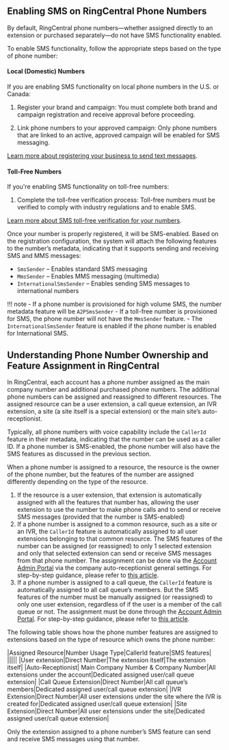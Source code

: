 ## Enabling SMS on RingCentral Phone Numbers

By default, RingCentral phone numbers—whether assigned directly to an extension or purchased separately—do not have SMS functionality enabled.

To enable SMS functionality, follow the appropriate steps based on the type of phone number:

#### Local (Domestic) Numbers

If you are enabling SMS functionality on local phone numbers in the U.S. or Canada:

  1. Register your brand and campaign: You must complete both brand and campaign registration and receive approval before proceeding.

  2. Link phone numbers to your approved campaign: Only phone numbers that are linked to an active, approved campaign will be enabled for SMS messaging.

[Learn more about registering your business to send text messages](https://support.ringcentral.com/article-v2/Setting-up-TCR-registration-assigning-numbers-to-SMS-campaigns.html?brand=RingCentral&product=RingEX&language=en_US).

#### Toll-Free Numbers

If you're enabling SMS functionality on toll-free numbers:

  1. Complete the toll-free verification process: Toll-free numbers must be verified to comply with industry regulations and to enable SMS.

[Learn more about SMS toll-free verification for your numbers](https://support.ringcentral.com/article-v2/Verifying-your-toll-free-number-for-SMS.html?brand=RingCentral&product=RingEX&language=en_US).

Once your number is properly registered, it will be SMS-enabled. Based on the registration configuration, the system will attach the following features to the number’s metadata, indicating that it supports sending and receiving SMS and MMS messages:

* `SmsSender` – Enables standard SMS messaging
* `MmsSender` – Enables MMS messaging (multimedia)
* `InternationalSmsSender` – Enables sending SMS messages to international numbers

!!! note
    - If a phone number is provisioned for high volume SMS, the number metadata feature will be `A2PSmsSender`
    - If a toll-free number is provisioned for SMS, the phone number will not have the `MmsSender` feature.
    - The `InternationalSmsSender` feature is enabled if the phone number is enabled for International SMS.

## Understanding Phone Number Ownership and Feature Assignment in RingCentral

In RingCentral, each account has a phone number assigned as the main company number and additional purchased phone numbers. The additional phone numbers can be assigned and reassigned to different resources. The assigned resource can be a user extension, a call queue extension, an IVR extension, a site (a site itself is a special extension) or the main site’s auto-receptionist.

Typically, all phone numbers with voice capability include the `CallerId` feature in their metadata, indicating that the number can be used as a caller ID. If a phone number is SMS-enabled, the phone number will also have the SMS features as discussed in the previous section.

When a phone number is assigned to a resource, the resource is the owner of the phone number, but the features of the number are assigned differently depending on the type of the resource.

1. If the resource is a user extension, that extension is automatically assigned with all the features that number has, allowing the user extension to use the number to make phone calls and to send or receive SMS messages (provided that the number is SMS-enabled)
2. If a phone number is assigned to a common resource, such as a site or an IVR, the `CallerId` feature is automatically assigned to all user extensions belonging to that common resource. The SMS features of the number can be assigned (or reassigned) to only 1 selected extension and only that selected extension can send or receive SMS messages from that phone number. The assignment can be done via the [Account Admin Portal](https://service.ringcentral.com) via the company auto-receptionist general settings. For step-by-step guidance, please refer to [this article](https://support.ringcentral.com/article-v2/Configuring-company-call-handling.html?brand=RingCentral&product=RingEX&language=en_US).
3. If a phone number is assigned to a call queue, the `CallerId` feature is automatically assigned to all call queue’s members. But the SMS features of the number must be manually assigned (or reassigned) to only one user extension, regardless of if the user is a member of the call queue or not. The assignment must be done through the [Account Admin Portal](https://service.ringcentral.com). For step-by-step guidance, please refer to [this article](https://support.ringcentral.com/article-v2/assigning-an-sms-recipient-for-call-queues-in-the-ringcentral-app-and-admin-portal.html?brand=RingCentral&product=RingEX&language=en_US).

The following table shows how the phone number features are assigned to extensions based on the type of resource which owns the phone number:

|Assigned Resource|Number Usage Type|CallerId feature|SMS features|
|||||
|User extension|Direct Number|The extension itself|The extension itself|
|Auto-Receptionist| Main Company Number & Company Number|All extensions under the account|Dedicated assigned user/call queue extension|
|Call Queue Extension|Direct Number|All call queue’s members|Dedicated assigned user/call queue extension|
|IVR Extension|Direct Number|All user extensions under the site where the IVR is created for|Dedicated assigned user/call queue extension|
|Site Extension|Direct Number|All user extensions under the site|Dedicated assigned user/call queue extension|

Only the extension assigned to a phone number’s SMS feature can send and receive SMS messages using that number.
